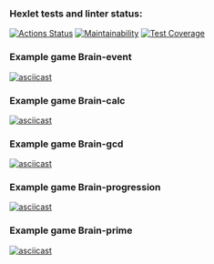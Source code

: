 ### Hexlet tests and linter status:
[![Actions Status](https://github.com/EdZev/python-project-49/actions/workflows/hexlet-check.yml/badge.svg)](https://github.com/EdZev/python-project-49/actions)
[![Maintainability](https://api.codeclimate.com/v1/badges/a5a8d9233e320932161f/maintainability)](https://codeclimate.com/github/EdZev/python-project-49/maintainability)
[![Test Coverage](https://api.codeclimate.com/v1/badges/a5a8d9233e320932161f/test_coverage)](https://codeclimate.com/github/EdZev/python-project-49/test_coverage)

### Example game Brain-event
[![asciicast](https://asciinema.org/a/aFl2AbkzRTrZywxI0y1Hv0UEu.svg)](https://asciinema.org/a/aFl2AbkzRTrZywxI0y1Hv0UEu)

### Example game Brain-calc
[![asciicast](https://asciinema.org/a/j5cLIh8LL26qQuWglxDukJBvn.svg)](https://asciinema.org/a/j5cLIh8LL26qQuWglxDukJBvn)

### Example game Brain-gcd
[![asciicast](https://asciinema.org/a/XS7TVCGvR15izq3yAQWaIM7VI.svg)](https://asciinema.org/a/XS7TVCGvR15izq3yAQWaIM7VI)

### Example game Brain-progression
[![asciicast](https://asciinema.org/a/tIAKblXAYjk6EYnAejINxcr59.svg)](https://asciinema.org/a/tIAKblXAYjk6EYnAejINxcr59)

### Example game Brain-prime
[![asciicast](https://asciinema.org/a/E6L8G10niZFDbde2Dmc7lTSQc.svg)](https://asciinema.org/a/E6L8G10niZFDbde2Dmc7lTSQc)
